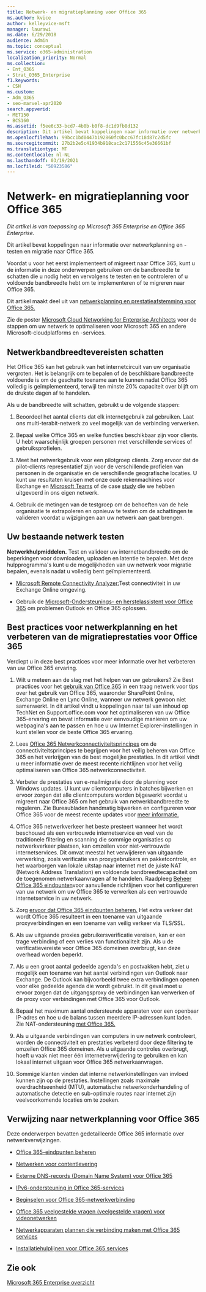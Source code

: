 ```yaml
---
title: Netwerk- en migratieplanning voor Office 365
ms.author: kvice
author: kelleyvice-msft
manager: laurawi
ms.date: 6/29/2018
audience: Admin
ms.topic: conceptual
ms.service: o365-administration
localization_priority: Normal
ms.collection:
- Ent_O365
- Strat_O365_Enterprise
f1.keywords:
- CSH
ms.custom:
- Adm_O365
- seo-marvel-apr2020
search.appverid:
- MET150
- BCS160
ms.assetid: f5ee6c33-bcd7-4b0b-b0f8-dc1d9fb8d132
description: Dit artikel bevat koppelingen naar informatie over netwerkplanning, testen en migratie naar Office 365.
ms.openlocfilehash: 99bcc1bd0447b192860fc0bcc67fc18d87c2d5fc
ms.sourcegitcommit: 27b2b2e5c41934b918cac2c171556c45e36661bf
ms.translationtype: MT
ms.contentlocale: nl-NL
ms.lasthandoff: 03/19/2021
ms.locfileid: "50923586"
---
```

# <a name="network-and-migration-planning-for-office-365"></a>Netwerk- en migratieplanning voor Office 365

*Dit artikel is van toepassing op Microsoft 365 Enterprise en Office 365 Enterprise.*

Dit artikel bevat koppelingen naar informatie over netwerkplanning en -testen en migratie naar Office 365.
  
Voordat u voor het eerst implementeert of migreert naar Office 365, kunt u de informatie in deze onderwerpen gebruiken om de bandbreedte te schatten die u nodig hebt en vervolgens te testen en te controleren of u voldoende bandbreedte hebt om te implementeren of te migreren naar Office 365.

Dit artikel maakt deel uit van [netwerkplanning en prestatieafstemming voor Office 365.](./network-planning-and-performance.md)

Zie de poster [Microsoft Cloud Networking for Enterprise Architects](../solutions/cloud-architecture-models.md) voor de stappen om uw netwerk te optimaliseren voor Microsoft 365 en andere Microsoft-cloudplatforms en -services.
   
## <a name="estimate-network-bandwidth-requirements"></a>Netwerkbandbreedtevereisten schatten
<a name="EstimateBandwidthRequirements"> </a>

Het Office 365 kan het gebruik van het internetcircuit van uw organisatie vergroten. Het is belangrijk om te bepalen of de beschikbare bandbreedte voldoende is om de geschatte toename aan te kunnen nadat Office 365 volledig is geïmplementeerd, terwijl ten minste 20% capaciteit over blijft om de drukste dagen af te handelen.
  
Als u de bandbreedte wilt schatten, gebruikt u de volgende stappen:
  
1. Beoordeel het aantal clients dat elk internetgebruik zal gebruiken. Laat ons multi-terabit-netwerk zo veel mogelijk van de verbinding verwerken. 
    
2. Bepaal welke Office 365 en welke functies beschikbaar zijn voor clients. U hebt waarschijnlijk groepen personen met verschillende services of gebruiksprofielen.
    
3. Meet het netwerkgebruik voor een pilotgroep clients. Zorg ervoor dat de pilot-clients representatief zijn voor de verschillende profielen van personen in de organisatie en de verschillende geografische locaties. U kunt uw resultaten kruisen met [](https://techcommunity.microsoft.com/t5/exchange-team-blog/announcing-the-exchange-client-network-bandwidth-calculator-beta/ba-p/601744) onze oude rekenmachines voor Exchange en [Microsoft Teams](/microsoftteams/prepare-network) of de case [study](https://www.microsoft.com/itshowcase/Article/Content/631/Optimizing-network-performance-for-Microsoft-Office-365) die we hebben uitgevoerd in ons eigen netwerk. 
    
4. Gebruik de metingen van de testgroep om de behoeften van de hele organisatie te extrapoleren en opnieuw te testen om de schattingen te valideren voordat u wijzigingen aan uw netwerk aan gaat brengen.
    
## <a name="test-your-existing-network"></a>Uw bestaande netwerk testen
<a name="calculators"> </a>

 **Netwerkhulpmiddelen.** Test en valideer uw internetbandbreedte om de beperkingen voor downloaden, uploaden en latentie te bepalen. Met deze hulpprogramma's kunt u de mogelijkheden van uw netwerk voor migratie bepalen, evenals nadat u volledig bent geïmplementeerd. 
    
- [Microsoft Remote Connectivity Analyzer:](https://go.microsoft.com/fwlink/p/?LinkId=517243)Test connectiviteit in uw Exchange Online omgeving.
    
- Gebruik de [Microsoft-Ondersteunings- en herstelassistent voor Office 365](https://diagnostics.office.com/#/Download?env=SOC) om problemen Outlook en Office 365 oplossen. 
    
## <a name="best-practices-for-network-planning-and-improving-migration-performance-for-office-365"></a>Best practices voor netwerkplanning en het verbeteren van de migratieprestaties voor Office 365
<a name="BestPractices"> </a>

Verdiept u in deze best practices voor meer informatie over het verbeteren van uw Office 365 ervaring.
  
1. Wilt u meteen aan de slag met het helpen van uw gebruikers? Zie Best practices voor het [gebruik van Office 365](https://support.office.com/article/fd16c8d2-4799-4c39-8fd7-045f06640166) in een traag netwerk voor tips over het gebruik van Office 365, waaronder SharePoint Online, Exchange Online en Lync Online, wanneer uw netwerk gewoon niet samenwerkt. In dit artikel vindt u koppelingen naar tal van inhoud op TechNet en Support.office.com voor het optimaliseren van uw Office 365-ervaring en bevat informatie over eenvoudige manieren om uw webpagina's aan te passen en hoe u uw Internet Explorer-instellingen in kunt stellen voor de beste Office 365 ervaring. 
    
2. Lees [Office 365 Netwerkconnectiviteitsprincipes](./microsoft-365-network-connectivity-principles.md) om de connectiviteitsprincipes te begrijpen voor het veilig beheren van Office 365 en het verkrijgen van de best mogelijke prestaties. In dit artikel vindt u meer informatie over de meest recente richtlijnen voor het veilig optimaliseren van Office 365 netwerkconnectiviteit. 
    
3. Verbeter de prestaties van e-mailmigratie door de planning voor Windows updates. U kunt uw clientcomputers in batches bijwerken en ervoor zorgen dat alle clientcomputers worden bijgewerkt voordat u migreert naar Office 365 om het gebruik van netwerkbandbreedte te reguleren. Zie Bureaubladen handmatig bijwerken en configureren voor Office 365 voor de meest recente updates voor [meer informatie.](https://support.microsoft.com/gp/office-2013-365-update)
    
4. Office 365 netwerkverkeer het beste presteert wanneer het wordt beschouwd als een vertrouwde internetservice en veel van de traditionele filtering en scanning die sommige organisaties op netwerkverkeer plaatsen, kan omzeilen voor niet-vertrouwde internetservices. Dit omvat meestal het verwijderen van uitgaande verwerking, zoals verificatie van proxygebruikers en pakketcontrole, en het waarborgen van lokale uitstap naar internet met de juiste NAT (Network Address Translation) en voldoende bandbreedtecapaciteit om de toegenomen netwerkaanvragen af te handelen. Raadpleeg [Beheer Office 365 eindpunten](https://support.office.com/article/99cab9d4-ef59-4207-9f2b-3728eb46bf9a)voor aanvullende richtlijnen voor het configureren van uw netwerk om uw Office 365 te verwerken als een vertrouwde internetservice in uw netwerk.
    
1. Zorg [ervoor dat Office 365 eindpunten beheren.](https://support.office.com/article/99cab9d4-ef59-4207-9f2b-3728eb46bf9a) Het extra verkeer dat wordt Office 365 resulteert in een toename van uitgaande proxyverbindingen en een toename van veilig verkeer via TLS/SSL.
    
2. Als uw uitgaande proxies gebruikersverificatie vereisen, kan er een trage verbinding of een verlies van functionaliteit zijn. Als u de verificatievereiste voor Office 365 domeinen overbrugt, kan deze overhead worden beperkt.
    
3. Als u een groot aantal gedeelde agenda's en postvakken hebt, ziet u mogelijk een toename van het aantal verbindingen van Outlook naar Exchange. De Outlook kan bijvoorbeeld twee extra verbindingen openen voor elke gedeelde agenda die wordt gebruikt. In dit geval moet u ervoor zorgen dat de uitgangsproxy de verbindingen kan verwerken of de proxy voor verbindingen met Office 365 voor Outlook.
    
4. Bepaal het maximum aantal ondersteunde apparaten voor een openbaar IP-adres en hoe u de balans tussen meerdere IP-adressen kunt laden. Zie NAT-ondersteuning [met Office 365.](nat-support-with-microsoft-365.md)
    
5. Als u uitgaande verbindingen van computers in uw netwerk controleert, worden de connectiviteit en prestaties verbeterd door deze filtering te omzeilen Office 365 domeinen. Als u uitgaande controles overbrugt, hoeft u vaak niet meer één internetverwijdering te gebruiken en kan lokaal internet uitgaan voor Office 365 netwerkaanvragen.
    
6. Sommige klanten vinden dat interne netwerkinstellingen van invloed kunnen zijn op de prestaties. Instellingen zoals maximale overdrachtseenheid (MTU), automatische netwerkonderhandeling of automatische detectie en sub-optimale routes naar internet zijn veelvoorkomende locaties om te zoeken.
    
## <a name="network-planning-reference-for-office-365"></a>Verwijzing naar netwerkplanning voor Office 365
<a name="NetReference"> </a>

Deze onderwerpen bevatten gedetailleerde Office 365 informatie over netwerkverwijzingen.
  
- [Office 365-eindpunten beheren](https://support.office.com/article/99cab9d4-ef59-4207-9f2b-3728eb46bf9a)
    
- [Netwerken voor contentlevering](content-delivery-networks.md)
    
- [Externe DNS-records (Domain Name System) voor Office 365](external-domain-name-system-records.md)
    
- [IPv6-ondersteuning in Office 365-services](ipv6-support.md)
    
- [Beginselen voor Office 365-netwerkverbinding](./microsoft-365-network-connectivity-principles.md)
    
- [Office 365 veelgestelde vragen (veelgestelde vragen) voor videonetwerken](office-365-video-networking-faq.md)
    
- [Netwerkapparaten plannen die verbinding maken met Office 365 services](plan-for-network-devices.md)
    
- [Installatiehulplijnen voor Office 365 services](setup-guides-for-microsoft-365.md)
 
## <a name="see-also"></a>Zie ook

[Microsoft 365 Enterprise overzicht](microsoft-365-overview.md)